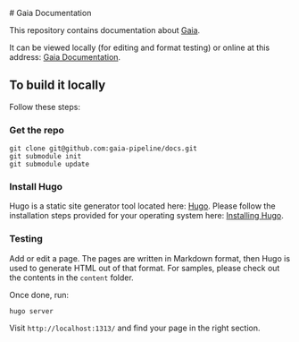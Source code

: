 # Gaia Documentation

This repository contains documentation about [Gaia](https://github.com/gaia-pipeline/gaia).

It can be viewed locally (for editing and format testing) or online at this address:
[Gaia Documentation](https://docs.gaia-pipeline.io/).

## To build it locally

Follow these steps:

### Get the repo

```
git clone git@github.com:gaia-pipeline/docs.git
git submodule init
git submodule update
```

### Install Hugo

Hugo is a static site generator tool located here: [Hugo](https://gohugo.io/). Please follow
the installation steps provided for your operating system here: [Installing Hugo](https://gohugo.io/getting-started/installing/).

### Testing

Add or edit a page. The pages are written in Markdown format, then Hugo is used to generate HTML
out of that format. For samples, please check out the contents in the `content` folder.

Once done, run:

```
hugo server
```

Visit `http://localhost:1313/` and find your page in the right section.
